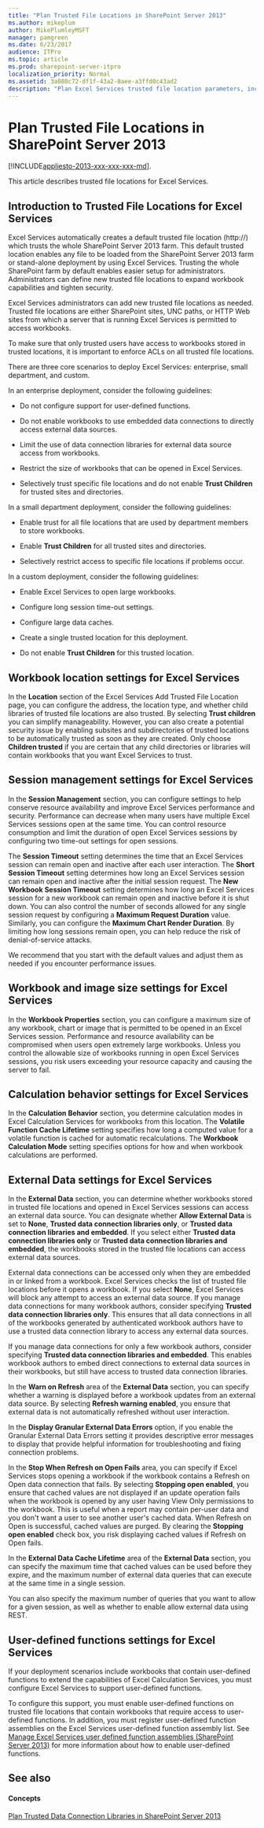 ```yaml
---
title: "Plan Trusted File Locations in SharePoint Server 2013"
ms.author: mikeplum
author: MikePlumleyMSFT
manager: pamgreen
ms.date: 6/23/2017
audience: ITPro
ms.topic: article
ms.prod: sharepoint-server-itpro
localization_priority: Normal
ms.assetid: 3a080c72-df1f-43a2-8aee-a3ffd0c43ad2
description: "Plan Excel Services trusted file location parameters, including session, workbook, calculation, memory, and external data settings."
---
```


# Plan Trusted File Locations in SharePoint Server 2013

[!INCLUDE[appliesto-2013-xxx-xxx-xxx-md](../includes/appliesto-2013-xxx-xxx-xxx-md.md)]. 
  
This article describes trusted file locations for Excel Services.
  
    
## Introduction to Trusted File Locations for Excel Services
<a name="introduction"> </a>

 Excel Services automatically creates a default trusted file location (http://) which trusts the whole SharePoint Server 2013 farm. This default trusted location enables any file to be loaded from the SharePoint Server 2013 farm or stand-alone deployment by using Excel Services. Trusting the whole SharePoint farm by default enables easier setup for administrators. Administrators can define new trusted file locations to expand workbook capabilities and tighten security. 
  
Excel Services administrators can add new trusted file locations as needed. Trusted file locations are either SharePoint sites, UNC paths, or HTTP Web sites from which a server that is running Excel Services is permitted to access workbooks. 
  
To make sure that only trusted users have access to workbooks stored in trusted locations, it is important to enforce ACLs on all trusted file locations.
  
There are three core scenarios to deploy Excel Services: enterprise, small department, and custom.
  
In an enterprise deployment, consider the following guidelines:
  
- Do not configure support for user-defined functions.
    
- Do not enable workbooks to use embedded data connections to directly access external data sources.
    
- Limit the use of data connection libraries for external data source access from workbooks.
    
- Restrict the size of workbooks that can be opened in Excel Services.
    
- Selectively trust specific file locations and do not enable **Trust Children** for trusted sites and directories. 
    
In a small department deployment, consider the following guidelines:
  
- Enable trust for all file locations that are used by department members to store workbooks.
    
- Enable **Trust Children** for all trusted sites and directories. 
    
- Selectively restrict access to specific file locations if problems occur.
    
In a custom deployment, consider the following guidelines:
  
- Enable Excel Services to open large workbooks.
    
- Configure long session time-out settings.
    
- Configure large data caches.
    
- Create a single trusted location for this deployment.
    
- Do not enable **Trust Children** for this trusted location. 
    
## Workbook location settings for Excel Services
<a name="location"> </a>

In the **Location** section of the Excel Services Add Trusted File Location page, you can configure the address, the location type, and whether child libraries of trusted file locations are also trusted. By selecting **Trust children** you can simplify manageability. However, you can also create a potential security issue by enabling subsites and subdirectories of trusted locations to be automatically trusted as soon as they are created. Only choose **Children trusted** if you are certain that any child directories or libraries will contain workbooks that you want Excel Services to trust. 
  
## Session management settings for Excel Services
<a name="sessionmanagement"> </a>

In the **Session Management** section, you can configure settings to help conserve resource availability and improve Excel Services performance and security. Performance can decrease when many users have multiple Excel Services sessions open at the same time. You can control resource consumption and limit the duration of open Excel Services sessions by configuring two time-out settings for open sessions. 
  
The **Session Timeout** setting determines the time that an Excel Services session can remain open and inactive after each user interaction. The **Short Session Timeout** setting determines how long an Excel Services session can remain open and inactive after the initial session request. The **New Workbook Session Timeout** setting determines how long an Excel Services session for a new workbook can remain open and inactive before it is shut down. You can also control the number of seconds allowed for any single session request by configuring a **Maximum Request Duration** value. Similarly, you can configure the **Maximum Chart Render Duration**. By limiting how long sessions remain open, you can help reduce the risk of denial-of-service attacks.
  
We recommend that you start with the default values and adjust them as needed if you encounter performance issues.
  
## Workbook and image size settings for Excel Services
<a name="imagesize"> </a>

In the **Workbook Properties** section, you can configure a maximum size of any workbook, chart or image that is permitted to be opened in an Excel Services session. Performance and resource availability can be compromised when users open extremely large workbooks. Unless you control the allowable size of workbooks running in open Excel Services sessions, you risk users exceeding your resource capacity and causing the server to fail. 
  
## Calculation behavior settings for Excel Services
<a name="calculation"> </a>

In the **Calculation Behavior** section, you determine calculation modes in Excel Calculation Services for workbooks from this location. The **Volatile Function Cache Lifetime** setting specifies how long a computed value for a volatile function is cached for automatic recalculations. The **Workbook Calculation Mode** setting specifies options for how and when workbook calculations are performed. 
  
## External Data settings for Excel Services
<a name="externaldata"> </a>

In the **External Data** section, you can determine whether workbooks stored in trusted file locations and opened in Excel Services sessions can access an external data source. You can designate whether **Allow External Data** is set to **None**, **Trusted data connection libraries only**, or **Trusted data connection libraries and embedded**. If you select either **Trusted data connection libraries only** or **Trusted data connection libraries and embedded**, the workbooks stored in the trusted file locations can access external data sources.
  
External data connections can be accessed only when they are embedded in or linked from a workbook. Excel Services checks the list of trusted file locations before it opens a workbook. If you select **None**, Excel Services will block any attempt to access an external data source. If you manage data connections for many workbook authors, consider specifying **Trusted data connection libraries only**. This ensures that all data connections in all of the workbooks generated by authenticated workbook authors have to use a trusted data connection library to access any external data sources.
  
If you manage data connections for only a few workbook authors, consider specifying **Trusted data connection libraries and embedded**. This enables workbook authors to embed direct connections to external data sources in their workbooks, but still have access to trusted data connection libraries.
  
In the **Warn on Refresh** area of the **External Data** section, you can specify whether a warning is displayed before a workbook updates from an external data source. By selecting **Refresh warning enabled**, you ensure that external data is not automatically refreshed without user interaction.
  
In the **Display Granular External Data Errors** option, if you enable the Granular External Data Errors setting it provides descriptive error messages to display that provide helpful information for troubleshooting and fixing connection problems. 
  
In the **Stop When Refresh on Open Fails** area, you can specify if Excel Services stops opening a workbook if the workbook contains a Refresh on Open data connection that fails. By selecting **Stopping open enabled**, you ensure that cached values are not displayed if an update operation fails when the workbook is opened by any user having View Only permissions to the workbook. This is useful when a report may contain per-user data and you don't want a user to see another user's cached data. When Refresh on Open is successful, cached values are purged. By clearing the **Stopping open enabled** check box, you risk displaying cached values if Refresh on Open fails. 
  
In the **External Data Cache Lifetime** area of the **External Data** section, you can specify the maximum time that cached values can be used before they expire, and the maximum number of external data queries that can execute at the same time in a single session. 
  
You can also specify the maximum number of queries that you want to allow for a given session, as well as whether to enable allow external data using REST.
  
## User-defined functions settings for Excel Services
<a name="userdefinedfunctions"> </a>

If your deployment scenarios include workbooks that contain user-defined functions to extend the capabilities of Excel Calculation Services, you must configure Excel Services to support user-defined functions.
  
To configure this support, you must enable user-defined functions on trusted file locations that contain workbooks that require access to user-defined functions. In addition, you must register user-defined function assemblies on the Excel Services user-defined function assembly list. See [Manage Excel Services user defined function assemblies (SharePoint Server 2013)](manage-excel-services-user-defined-function-assemblies.md) for more information about how to enable user-defined functions. 
  
## See also
<a name="userdefinedfunctions"> </a>

#### Concepts

[Plan Trusted Data Connection Libraries in SharePoint Server 2013](plan-trusted-data-connection-libraries.md)

